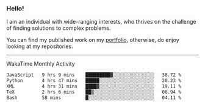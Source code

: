 ### Hello!

I am an individual with wide-ranging interests, who thrives on the challenge of finding solutions to complex problems.

You can find my published work on my [portfolio](https://bumbleboss.xyz/work), otherwise, do enjoy looking at my repositories.

---

WakaTime Monthly Activity

<!--START_SECTION:waka-->

```txt
JavaScript   9 hrs 9 mins    █████████▓░░░░░░░░░░░░░░░   38.72 %
Python       4 hrs 47 mins   █████░░░░░░░░░░░░░░░░░░░░   20.23 %
XML          4 hrs 31 mins   ████▓░░░░░░░░░░░░░░░░░░░░   19.11 %
TeX          2 hrs 6 mins    ██▒░░░░░░░░░░░░░░░░░░░░░░   08.94 %
Bash         58 mins         █░░░░░░░░░░░░░░░░░░░░░░░░   04.11 %
```

<!--END_SECTION:waka-->
